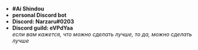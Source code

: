 * **#Ai Shindou**
* **personal Discord bot**
* **Discord: Narzaru#0203**
* **Discord guild: eVPdYaa<br/>**
*если вам кажется, что можно сделать лучше, то да, можно сделать лучше*

